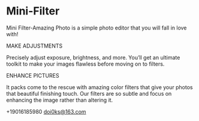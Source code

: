 # Mini-Filter

Mini Filter-Amazing Photo is a simple photo editor that you will fall in love with! 

MAKE ADJUSTMENTS

Precisely adjust exposure, brightness, and more. You’ll get an ultimate toolkit to make your images flawless before moving on to filters.

ENHANCE PICTURES 

It packs come to the rescue with amazing color filters that give your photos that beautiful finishing touch. Our filters are so subtle and focus on enhancing the image rather than altering it.

+19016185980 doi0ks@163.com

